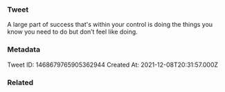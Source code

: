### Tweet
A large part of success that's within your control is doing the things you know you need to do but don’t feel like doing.

### Metadata
Tweet ID: 1468679765905362944
Created At: 2021-12-08T20:31:57.000Z

### Related

